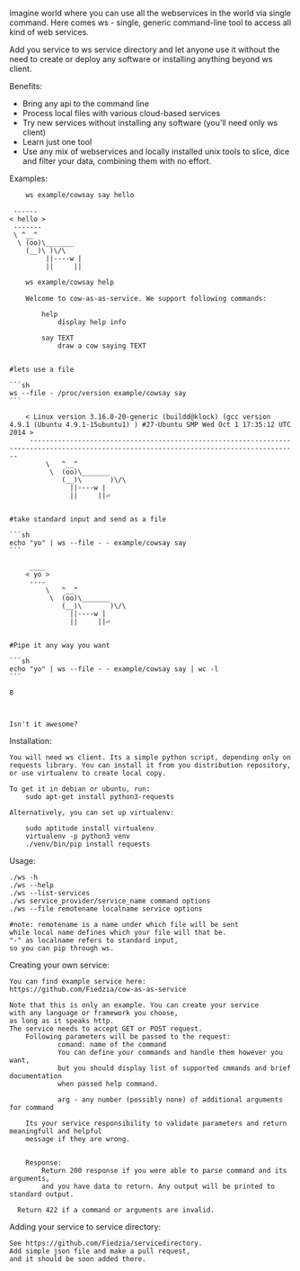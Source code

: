 Imagine world where you can use all the webservices in the world via single
command. Here comes ws - single, generic command-line tool to access all kind of web services.

Add you service to ws service directory and let anyone use it without 
the need to create or deploy any software or installing anything beyond ws client.

Benefits:

* Bring any api to the command line
* Process local files with various cloud-based services
* Try new services without installing any software (you'll need only ws client)
* Learn just one tool
* Use any mix of webservices and locally installed unix tools to slice, dice and filter your data,
  combining them with no effort.


Examples:

```sh
    ws example/cowsay say hello
```

     ------
    < hello >
     -------
     \ ^__^
      \ (oo)\_______
        (__)\ )\/\
             ||----w |
             ||     ||


```sh
    ws example/cowsay help
```
        Welcome to cow-as-as-service. We support following commands:

            help
                display help info

            say TEXT
                draw a cow saying TEXT


    #lets use a file
    
    ```sh
    ws --file - /proc/version example/cowsay say
    ```

        < Linux version 3.16.0-20-generic (buildd@klock) (gcc version 4.9.1 (Ubuntu 4.9.1-15ubuntu1) ) #27-Ubuntu SMP Wed Oct 1 17:35:12 UTC 2014 >
         ----------------------------------------------------------------------------------------------------------------------------------------- 
             \   ^__^
              \  (oo)\_______
                 (__)\       )\/\
                   ||----w |
                   ||     ||⏎  


    #take standard input and send as a file
    
    ```sh
    echo "yo" | ws --file - - example/cowsay say
    ```

         ____ 
        < yo >
         ---- 
             \   ^__^
              \  (oo)\_______
                 (__)\       )\/\
                   ||----w |
                   ||     ||⏎


    #Pipe it any way you want
    
    ```sh
    echo "yo" | ws --file - - example/cowsay say | wc -l
    ```
    
    8

        

    Isn't it awesome?





Installation:

    You will need ws client. Its a simple python script, depending only on
    requests library. You can install it from you distribution repository,
    or use virtualenv to create local copy.

    To get it in debian or ubuntu, run:
        sudo apt-get install python3-requests

    Alternatively, you can set up virtualenv:

        sudo aptitude install virtualenv
        virtualenv -p python3 venv
        ./venv/bin/pip install requests

Usage:

    ./ws -h
    ./ws --help
    ./ws --list-services
    ./ws service_provider/service_name command options
    ./ws --file remotename localname service options
    
    #note: remotename is a name under which file will be sent
    while local name defines which your file will that be.
    "-" as localname refers to standard input,
    so you can pip through ws.


Creating your own service:

    You can find example service here:
    https://github.com/Fiedzia/cow-as-as-service

    Note that this is only an example. You can create your service
    with any language or framework you choose,
    as long as it speaks http.
    The service needs to accept GET or POST request.
		Following parameters will be passed to the request:
				comand: name of the command
				You can define your commands and handle them however you want,
				but you should display list of supported cmmands and brief documentation
				when passed help command.

				arg - any number (possibly none) of additional arguments for command
		
		Its your service responsibility to validate parameters and return meaningfull and helpful
		message if they are wrong.


		Response:
			Return 200 response if you were able to parse command and its arguments,
			and you have data to return. Any output will be printed to standard output.
			
      Return 422 if a command or arguments are invalid.
			
				
    
Adding your service to service directory:

    See https://github.com/Fiedzia/servicedirectory.
    Add simple json file and make a pull request,
    and it should be soon added there.

